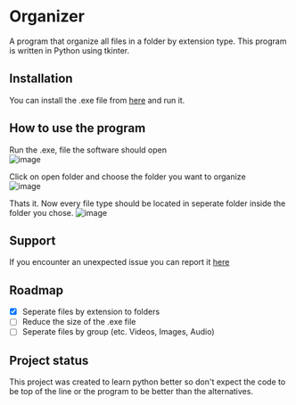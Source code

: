 # Organizer
A program that organize all files in a folder by extension type. This program is written in Python using tkinter.
 
## Installation
You can install the .exe file from [here](https://github.com/N0amLevi/Organizer/releases/tag/v1.0.0) and run it.

## How to use the program
Run the .exe, file the software should open <br>
![image](https://github.com/N0amLevi/Organizer/assets/112897999/9ae42b9f-c8e4-44fe-9074-f2b44724263b)

Click on open folder and choose the folder you want to organize <br>
![image](https://github.com/N0amLevi/Organizer/assets/112897999/e8228463-d5e3-4c6f-ab55-be7f33c339df)


Thats it. Now every file type should be located in seperate folder inside the folder you chose.
![image](https://github.com/N0amLevi/Organizer/assets/112897999/56fd1fdb-bda4-46ec-8dfb-1c5b017cfb2a)

## Support
If you encounter an unexpected issue you can report it [here](https://github.com/N0amLevi/Organizer/issues)


## Roadmap
- [x] Seperate files by extension to folders
- [ ] Reduce the size of the .exe file
- [ ] Seperate files by group (etc. Videos, Images, Audio)

## Project status
This project was created to learn python better so don't expect the code to be top of the line or the program to be better than the alternatives.
